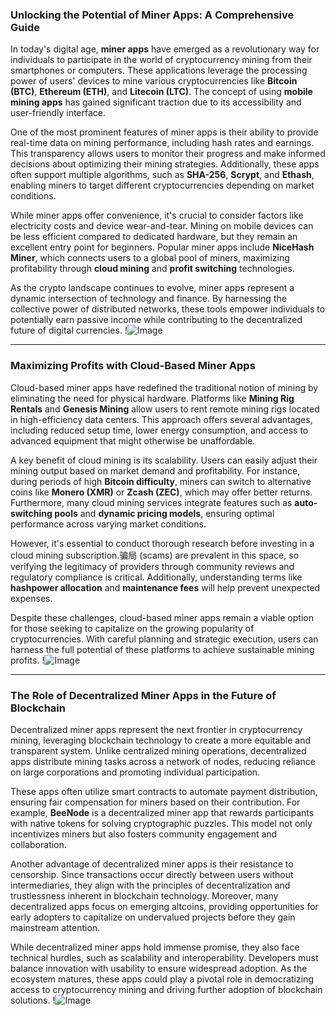 ### Unlocking the Potential of Miner Apps: A Comprehensive Guide

In today's digital age, **miner apps** have emerged as a revolutionary way for individuals to participate in the world of cryptocurrency mining from their smartphones or computers. These applications leverage the processing power of users' devices to mine various cryptocurrencies like **Bitcoin (BTC)**, **Ethereum (ETH)**, and **Litecoin (LTC)**. The concept of using **mobile mining apps** has gained significant traction due to its accessibility and user-friendly interface.

One of the most prominent features of miner apps is their ability to provide real-time data on mining performance, including hash rates and earnings. This transparency allows users to monitor their progress and make informed decisions about optimizing their mining strategies. Additionally, these apps often support multiple algorithms, such as **SHA-256**, **Scrypt**, and **Ethash**, enabling miners to target different cryptocurrencies depending on market conditions.

While miner apps offer convenience, it's crucial to consider factors like electricity costs and device wear-and-tear. Mining on mobile devices can be less efficient compared to dedicated hardware, but they remain an excellent entry point for beginners. Popular miner apps include **NiceHash Miner**, which connects users to a global pool of miners, maximizing profitability through **cloud mining** and **profit switching** technologies.

As the crypto landscape continues to evolve, miner apps represent a dynamic intersection of technology and finance. By harnessing the collective power of distributed networks, these tools empower individuals to potentially earn passive income while contributing to the decentralized future of digital currencies. !![Image](https://github.com/user-attachments/assets/b6e7b7a2-655e-4d44-8baa-20c566a3cb65)

---

### Maximizing Profits with Cloud-Based Miner Apps

Cloud-based miner apps have redefined the traditional notion of mining by eliminating the need for physical hardware. Platforms like **Mining Rig Rentals** and **Genesis Mining** allow users to rent remote mining rigs located in high-efficiency data centers. This approach offers several advantages, including reduced setup time, lower energy consumption, and access to advanced equipment that might otherwise be unaffordable.

A key benefit of cloud mining is its scalability. Users can easily adjust their mining output based on market demand and profitability. For instance, during periods of high **Bitcoin difficulty**, miners can switch to alternative coins like **Monero (XMR)** or **Zcash (ZEC)**, which may offer better returns. Furthermore, many cloud mining services integrate features such as **auto-switching pools** and **dynamic pricing models**, ensuring optimal performance across varying market conditions.

However, it's essential to conduct thorough research before investing in a cloud mining subscription.骗局 (scams) are prevalent in this space, so verifying the legitimacy of providers through community reviews and regulatory compliance is critical. Additionally, understanding terms like **hashpower allocation** and **maintenance fees** will help prevent unexpected expenses.

Despite these challenges, cloud-based miner apps remain a viable option for those seeking to capitalize on the growing popularity of cryptocurrencies. With careful planning and strategic execution, users can harness the full potential of these platforms to achieve sustainable mining profits. !![Image](https://github.com/user-attachments/assets/b6e7b7a2-655e-4d44-8baa-20c566a3cb65)

---

### The Role of Decentralized Miner Apps in the Future of Blockchain

Decentralized miner apps represent the next frontier in cryptocurrency mining, leveraging blockchain technology to create a more equitable and transparent system. Unlike centralized mining operations, decentralized apps distribute mining tasks across a network of nodes, reducing reliance on large corporations and promoting individual participation.

These apps often utilize smart contracts to automate payment distribution, ensuring fair compensation for miners based on their contribution. For example, **BeeNode** is a decentralized miner app that rewards participants with native tokens for solving cryptographic puzzles. This model not only incentivizes miners but also fosters community engagement and collaboration.

Another advantage of decentralized miner apps is their resistance to censorship. Since transactions occur directly between users without intermediaries, they align with the principles of decentralization and trustlessness inherent in blockchain technology. Moreover, many decentralized apps focus on emerging altcoins, providing opportunities for early adopters to capitalize on undervalued projects before they gain mainstream attention.

While decentralized miner apps hold immense promise, they also face technical hurdles, such as scalability and interoperability. Developers must balance innovation with usability to ensure widespread adoption. As the ecosystem matures, these apps could play a pivotal role in democratizing access to cryptocurrency mining and driving further adoption of blockchain solutions. !![Image](https://github.com/user-attachments/assets/b6e7b7a2-655e-4d44-8baa-20c566a3cb65)